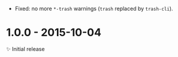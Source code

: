 
- Fixed: no more ``*-trash`` warnings (``trash`` replaced by ``trash-cli``).

# 1.0.0 - 2015-10-04

✨ Initial release
